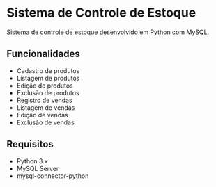 # Sistema de Controle de Estoque

Sistema de controle de estoque desenvolvido em Python com MySQL.

## Funcionalidades

- Cadastro de produtos
- Listagem de produtos
- Edição de produtos
- Exclusão de produtos
- Registro de vendas
- Listagem de vendas
- Edição de vendas
- Exclusão de vendas

## Requisitos

- Python 3.x
- MySQL Server
- mysql-connector-python
